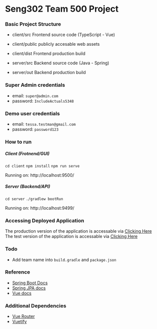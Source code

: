 # Seng302 Team 500 Project

### Basic Project Structure
- client/src Frontend source code (TypeScript - Vue)
- client/public publicly accesable web assets
- client/dist Frontend production build

- server/src Backend source code (Java - Spring)
- server/out Backend production build

### Super Admin credentials
- email: `super@admin.com`
- password: `IncludeActuals5348`
### Demo user credentials
- email: `tessa.testman@gmail.com`
- password: `password123`

### How to run
##### Client (Frotnend/GUI)
`cd client`
`npm install`
`npm run serve`

Running on: http://localhost:9500/

##### Server (Backend/API)
`cd server`
`./gradlew bootRun`

Running on: http://localhost:9499/

### Accessing Deployed Application
The production version of the application is accessable via [Clicking Here](https://csse-s302g5.canterbury.ac.nz/prod)
The test version of the application is accessable via [Clicking Here](https://csse-s302g5.canterbury.ac.nz/test)


### Todo
- Add team name into `build.gradle` and `package.json`

### Reference
- [Spring Boot Docs](https://docs.spring.io/spring-boot/docs/current/reference/htmlsingle/)
- [Spring JPA docs](https://docs.spring.io/spring-data/jpa/docs/current/reference/html/#preface)
- [Vue docs](https://vuejs.org/v2/guide/)

### Additional Dependencies
- [Vue Router](https://router.vuejs.org/)
- [Vuetify](https://vuetifyjs.com/)

